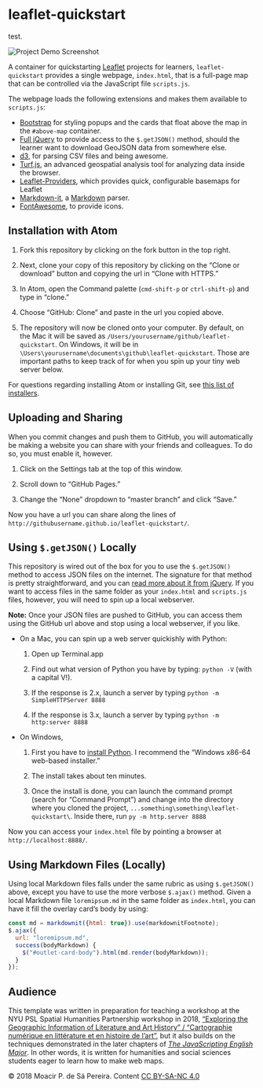 # leaflet-quickstart

test.

![Project Demo Screenshot](https://i.imgur.com/nF8ZR40.jpg)

A container for quickstarting [Leaflet](http://leafletjs.com) projects for
learners, `leaflet-quickstart` provides a single webpage, `index.html`, that
is a full-page map that can be controlled via the JavaScript file
`scripts.js`.

The webpage loads the following extensions and makes them available to
`scripts.js`:

* [Bootstrap](http://getbootstrap.com) for styling popups and the cards that
float above the map in the `#above-map` container.
* [Full jQuery](http://jquery.com) to provide access to the `$.getJSON()`
method, should the learner want to download GeoJSON data from somewhere else.
* [d3](http://d3js.org/), for parsing CSV files and being awesome.
* [Turf.js](http://turfjs.org), an advanced geospatial analysis tool for
analyzing data inside the browser.
* [Leaflet-Providers](https://github.com/leaflet-extras/leaflet-providers),
which provides quick, configurable basemaps for Leaflet
* [Markdown-it](https://github.com/markdown-it/markdown-it), a
[Markdown](http://en.wikipedia.org/wiki/Markdown) parser.
* [FontAwesome](https://fontawesome.com/), to provide icons.

## Installation with Atom

1. Fork this repository by clicking on the fork button in the top right.

1. Next, clone your copy of this repository by clicking on the “Clone or
   download” button and copying the url in “Clone with HTTPS.”

1. In Atom, open the Command palette (`cmd-shift-p` or `ctrl-shift-p`) and
   type in “clone.”

1. Choose “GitHub: Clone” and paste in the url you copied above.

1. The repository will now be cloned onto your computer. By default, on the
   Mac it will be saved as `/Users/yourusername/github/leaflet-quickstart`. On
   Windows, it will be in
   `\Users\yourusername\documents\github\leaflet-quickstart`. Those are
   important paths to keep track of for when you spin up your tiny web server
   below.

For questions regarding installing Atom or installing Git, see [this list of
installers](https://plain-plain-text.org/installers).

## Uploading and Sharing

When you commit changes and push them to GitHub, you will automatically be
making a website you can share with your friends and colleagues. To do so, you
must enable it, however.

1. Click on the Settings tab at the top of this window.

1. Scroll down to “GitHub Pages.”

1. Change the “None” dropdown to “master branch” and click “Save.”

Now you have a url you can share along the lines of
`http://githubusername.github.io/leaflet-quickstart/`.

## Using `$.getJSON()` Locally

This repository is wired out of the box for you to use the `$.getJSON()`
method to access JSON files on the internet. The signature for that method is
pretty straightforward, and you can [read more about it from
jQuery](https://api.jquery.com/jquery.getjson/). If you want to access files
in the same folder as your `index.html` and `scripts.js` files, however, you
will need to spin up a local webserver.

**Note:** Once your JSON files are pushed to GitHub, you can access them using
the GitHub url above and stop using a local webserver, if you like.

* On a Mac, you can spin up a web server quickishly with Python:

  1. Open up Terminal.app

  1. Find out what version of Python you have by typing: `python -V` (with a
     capital V!).

  1. If the response is 2.x, launch a server by typing `python -m
     SimpleHTTPServer 8888`

  1. If the response is 3.x, launch a server by typing `python -m http:server
     8888`

* On Windows,

  1. First you have to [install
     Python](https://www.python.org/downloads/windows/). I recommend the
     “Windows x86-64 web-based installer.”

  1. The install takes about ten minutes.

  1. Once the install is done, you can launch the command prompt (search for
     “Command Prompt”) and change into the directory where you cloned the
     project, `...something\something\leaflet-quickstart\`. Inside there, run
     `py -m http.server 8888`

Now you can access your `index.html` file by pointing a browser at
`http://localhost:8888/`.

## Using Markdown Files (Locally)

Using local Markdown files falls under the same rubric as using `$.getJSON()`
above, except you have to use the more verbose `$.ajax()` method. Given a
local Markdown file `loremipsum.md` in the same folder as `index.html`, you
can have it fill the overlay card’s body by using:

```javascript
const md = markdownit({html: true}).use(markdownitFootnote);
$.ajax({
  url: "loremipsum.md",
  success(bodyMarkdown) {
    $("#outlet-card-body").html(md.render(bodyMarkdown));
  }
});
```

## Audience

This template was written in preparation for teaching a workshop at the NYU
PSL Spatial Humanities Partnership workshop in 2018, [“Exploring the
Geographic Information of Literature and Art History” / “Cartographie
numérique en littérature et en histoire de
l’art”](https://wp.nyu.edu/nyupslgeo/workshop/), but it also builds on the
techniques demonstrated in the later chapters of [_The JavaScripting English
Major_](https://the-javascripting-english-major.org/). In other words, it is
written for humanities and social sciences students eager to learn how to make
web maps.

© 2018 Moacir P. de Sá Pereira. Content [CC BY-SA-NC
4.0](https://creativecommons.org/licenses/by-nc-sa/4.0/)
